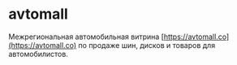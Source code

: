# avtomall
Межрегиональная автомобильная витрина [https://avtomall.co](https://avtomall.co) по продаже шин, дисков и товаров для автомобилистов.
